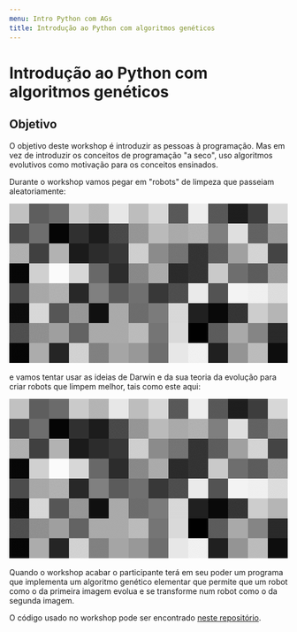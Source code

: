 ```yaml
---
menu: Intro Python com AGs
title: Introdução ao Python com algoritmos genéticos
---
```


# Introdução ao Python com algoritmos genéticos

## Objetivo

O objetivo deste workshop é introduzir as pessoas à programação. Mas em vez de introduzir os conceitos de programação "a seco", uso algoritmos evolutivos como motivação para os conceitos ensinados.

Durante o workshop vamos pegar em "robots" de limpeza que passeiam aleatoriamente:

![Gif with a robot randomly walking around a rectangular grid](initial_robot.gif)

e vamos tentar usar as ideias de Darwin e da sua teoria da evolução para criar robots que limpem melhor, tais como este aqui:

![Gif with a robot walking around a rectangular grid without overlapping its path too much](better_robot.gif)

Quando o workshop acabar o participante terá em seu poder um programa que implementa um algoritmo genético elementar que permite que um robot como o da primeira imagem evolua e se transforme num robot como o da segunda imagem.

O código usado no workshop pode ser encontrado [neste repositório][github-repo].

[github-repo]: https://github.com/RojerGS/workshops
